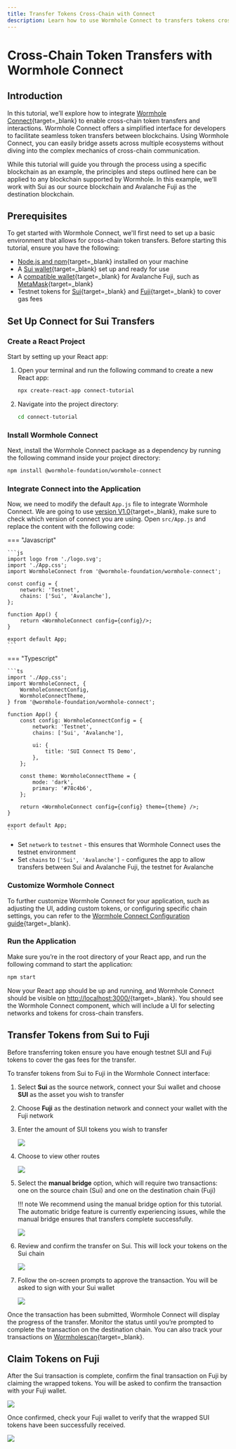 ```yaml
---
title: Transfer Tokens Cross-Chain with Connect
description: Learn how to use Wormhole Connect to transfers tokens cross-chain seamlessly between Sui and Avalanche Fuji with this step-by-step guide.
---
```


# Cross-Chain Token Transfers with Wormhole Connect

## Introduction

In this tutorial, we’ll explore how to integrate [Wormhole Connect](https://github.com/wormhole-foundation/wormhole-connect){target=\_blank} to enable cross-chain token transfers and interactions. Wormhole Connect offers a simplified interface for developers to facilitate seamless token transfers between blockchains. Using Wormhole Connect, you can easily bridge assets across multiple ecosystems without diving into the complex mechanics of cross-chain communication.

While this tutorial will guide you through the process using a specific blockchain as an example, the principles and steps outlined here can be applied to any blockchain supported by Wormhole. In this example, we’ll work with Sui as our source blockchain and Avalanche Fuji as the destination blockchain.

## Prerequisites

To get started with Wormhole Connect, we'll first need to set up a basic environment that allows for cross-chain token transfers.
Before starting this tutorial, ensure you have the following:

- [Node.js and npm](https://docs.npmjs.com/downloading-and-installing-node-js-and-npm){target=\_blank} installed on your machine
- A [Sui wallet](https://suiwallet.com/){target=\_blank} set up and ready for use
- A [compatible wallet](https://support.avax.network/en/articles/5520938-what-are-the-official-avalanche-wallets){target=\_blank} for Avalanche Fuji, such as [MetaMask](https://metamask.io/){target=\_blank} 
- Testnet tokens for [Sui](https://docs.sui.io/guides/developer/getting-started/get-coins){target=\_blank} and [Fuji](https://core.app/tools/testnet-faucet/?subnet=c&token=c){target=\_blank} to cover gas fees 

## Set Up Connect for Sui Transfers

### Create a React Project

Start by setting up your React app:

1. Open your terminal and run the following command to create a new React app:

    ```bash
    npx create-react-app connect-tutorial
    ```

2. Navigate into the project directory:

    ```bash
    cd connect-tutorial
    ```

### Install Wormhole Connect

Next, install the Wormhole Connect package as a dependency by running the following command inside your project directory:

```bash
npm install @wormhole-foundation/wormhole-connect
```

### Integrate Connect into the Application

Now, we need to modify the default `App.js` file to integrate Wormhole Connect. We are going to use [version V1.0](/docs/build/applications/connect/upgrade/){target=\_blank}, make sure to check which version of connect you are using. Open `src/App.js` and replace the content with the following code:

=== "Javascript"

    ```js
    import logo from './logo.svg';
    import './App.css';
    import WormholeConnect from '@wormhole-foundation/wormhole-connect';

    const config = {
        network: 'Testnet',
        chains: ['Sui', 'Avalanche'],
    };

    function App() {
        return <WormholeConnect config={config}/>;
    }

    export default App;
    ``` 

=== "Typescript"

    ```ts
    import './App.css';
    import WormholeConnect, {
        WormholeConnectConfig,
        WormholeConnectTheme,
    } from '@wormhole-foundation/wormhole-connect';

    function App() {
        const config: WormholeConnectConfig = {
            network: 'Testnet',
            chains: ['Sui', 'Avalanche'],

            ui: {
                title: 'SUI Connect TS Demo',
            },
        };

        const theme: WormholeConnectTheme = {
            mode: 'dark',
            primary: '#78c4b6',
        };

        return <WormholeConnect config={config} theme={theme} />;
    }

    export default App;
    ```

- Set `network` to `testnet` - this ensures that Wormhole Connect uses the testnet environment
- Set `chains` to `['Sui', 'Avalanche']` - configures the app to allow transfers between Sui and Avalanche Fuji, the testnet for Avalanche

### Customize Wormhole Connect

To further customize Wormhole Connect for your application, such as adjusting the UI, adding custom tokens, or configuring specific chain settings, you can refer to the [Wormhole Connect Configuration guide](/docs/build/applications/connect/configuration/#introduction){target=\_blank}. 

### Run the Application

Make sure you’re in the root directory of your React app, and run the following command to start the application:

```bash
npm start
```

Now your React app should be up and running, and Wormhole Connect should be visible on [http://localhost:3000/](http://localhost:3000/){target=\_blank}. You should see the Wormhole Connect component, which will include a UI for selecting networks and tokens for cross-chain transfers.

## Transfer Tokens from Sui to Fuji

Before transferring token ensure you have enough testnet SUI and Fuji tokens to cover the gas fees for the transfer. 

To transfer tokens from Sui to Fuji in the Wormhole Connect interface:

1. Select **Sui** as the source network, connect your Sui wallet and choose **SUI** as the asset you wish to transfer
2. Choose **Fuji** as the destination network and connect your wallet with the Fuji network
3. Enter the amount of SUI tokens you wish to transfer

    ![](/docs/images/tutorials/connect/connect-1.webp)

4. Choose to view other routes 
    
    ![](/docs/images/tutorials/connect/connect-2.webp)

5. Select the **manual bridge** option, which will require two transactions: one on the source chain (Sui) and one on the destination chain (Fuji)

    !!! note
        We recommend using the manual bridge option for this tutorial. The automatic bridge feature is currently experiencing issues, while the manual bridge ensures that transfers complete successfully.

    ![](/docs/images/tutorials/connect/connect-3.webp)

6. Review and confirm the transfer on Sui. This will lock your tokens on the Sui chain

    ![](/docs/images/tutorials/connect/connect-4.webp)

7. Follow the on-screen prompts to approve the transaction. You will be asked to sign with your Sui wallet

    ![](/docs/images/tutorials/connect/connect-5.webp)

Once the transaction has been submitted, Wormhole Connect will display the progress of the transfer. Monitor the status until you’re prompted to complete the transaction on the destination chain. You can also track your transactions on [Wormholescan](https://wormholescan.io/#/?network=Testnet){target=\_blank}.

## Claim Tokens on Fuji

After the Sui transaction is complete, confirm the final transaction on Fuji by claiming the wrapped tokens. You will be asked to confirm the transaction with your Fuji wallet.

![](/docs/images/tutorials/connect/connect-6.webp)

Once confirmed, check your Fuji wallet to verify that the wrapped SUI tokens have been successfully received.

![](/docs/images/tutorials/connect/connect-7.webp)

<!-- will update once the repos are on the wormhole github
## Resources

If you'd like to explore the complete project or need a reference while following this tutorial, you can find the complete codebase in the [Sui-Connect GitHub repository](){target=\_blank}. 

-->